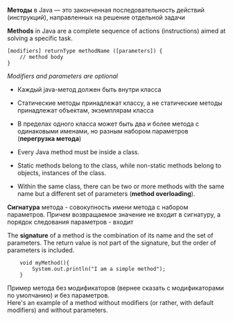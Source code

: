 **Методы** в Java — это законченная последовательность действий (инструкций), направленных на решение отдельной задачи

**Methods** in Java are a complete sequence of actions (instructions) aimed at solving a specific task.

```
[modifiers] returnType methodName ([parameters]) {
    // method body
}
```
_Modifiers and parameters are optional_

- Каждый java-метод должен быть внутри класса
- Статические методы принадлежат классу, а не статические методы принадлежат объектам, экземплярам класса
- В пределах одного класса может быть два и более метода с одинаковыми именами, но разным набором параметров (**перегрузка метода**)


- Every Java method must be inside a class.
- Static methods belong to the class, while non-static methods belong to objects, instances of the class.
- Within the same class, there can be two or more methods with the same name but a different set of parameters (**method overloading**).



**Сигнатура** метода - совокупность имени метода с набором параметров. Причем возвращаемое значение не входит в сигнатуру, а порядок следования параметров - входит

The **signature** of a method is the combination of its name and the set of parameters. The return value is not part of the signature, but the order of parameters is included.

```
    void myMethod(){
        System.out.println("I am a simple method");
    }
```
Пример метода без модификаторов (вернее сказать с модификаторами по умолчанию) и без параметров.\
Here's an example of a method without modifiers (or rather, with default modifiers) and without parameters.


